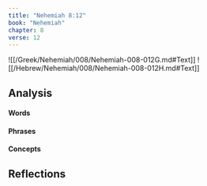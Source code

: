 ```yaml
---
title: "Nehemiah 8:12"
book: "Nehemiah"
chapter: 8
verse: 12
---
```

![[/Greek/Nehemiah/008/Nehemiah-008-012G.md#Text]]
![[/Hebrew/Nehemiah/008/Nehemiah-008-012H.md#Text]]

## Analysis

#### Words

#### Phrases

#### Concepts

## Reflections
